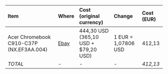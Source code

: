 | Item | Where | Cost (original currency) | Change | Cost (EUR) |
|:-----|:------|:-------------------------|:-------|:-----------|
|Acer Chromebook C910-C37P (NX.EF3AA.004) | [Ebay](http://www.ebay.com/itm/351398651121) | 444,30 USD (365,10 USD + $79,20 USD) | 1 EUR = 1,07806 USD | 412,13 | 
| *TOTAL* | - | - | - | *412,13* |

